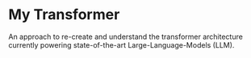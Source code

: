 # My Transformer
An approach to re-create and understand the transformer architecture currently powering state-of-the-art Large-Language-Models (LLM).
